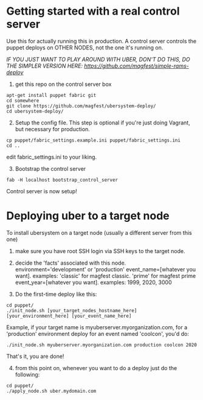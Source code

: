 
Getting started with a real control server
====================

Use this for actually running this in production.  A control server controls the puppet deploys on OTHER NODES, not the one it's running on.

*IF YOU JUST WANT TO PLAY AROUND WITH UBER, DON'T DO THIS, DO THE SIMPLER VERSION HERE: https://github.com/magfest/simple-rams-deploy*

1) get this repo on the control server box
```
apt-get install puppet fabric git
cd somewhere
git clone https://github.com/magfest/ubersystem-deploy/ 
cd ubersystem-deploy/
```

2) Setup the config file.  This step is optional if you're just doing Vagrant, but necessary for production.
```
cp puppet/fabric_settings.example.ini puppet/fabric_settings.ini
cd ..
```

edit fabric_settings.ini to your liking.

3) Bootstrap the control server

```
fab -H localhost bootstrap_control_server
```

Control server is now setup!


Deploying uber to a target node
==========

To install ubersystem on a target node (usually a different server from this one)

1) make sure you have root SSH login via SSH keys to the target node.  

2) decide the 'facts' associated with this node.
environment='development' or 'production'
event_name=[whatever you want]. examples: 'classic' for magfest classic.  'prime' for magfest prime
event_year=[whatever you want]. examples: 1999, 2020, 3000

3) Do the first-time deploy like this:

```
cd puppet/
./init_node.sh [your_target_nodes_hostname_here] [your_environment_here] [your_event_name_here]
```

Example, if your target name is myuberserver.myorganization.com, for a 'production' environment deploy for an event named 'coolcon', you'd do:

```
./init_node.sh myuberserver.myorganization.com production coolcon 2020
```

That's it, you are done!

4) from this point on, whenever you want to do a deploy just do the following:

```
cd puppet/
./apply_node.sh uber.mydomain.com
```
